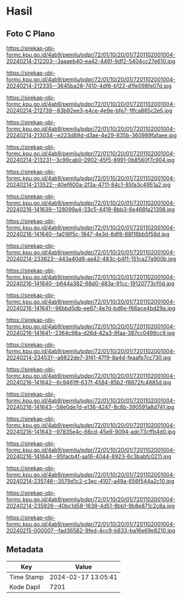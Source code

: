 # Hasil

## Foto C Plano

https://sirekap-obj-formc.kpu.go.id/4ab9/pemilu/pdpr/72/01/10/20/01/7201102001004-20240214-212203--3aaaeb40-ea42-446f-9df2-5404cc27e610.jpg

https://sirekap-obj-formc.kpu.go.id/4ab9/pemilu/pdpr/72/01/10/20/01/7201102001004-20240214-212335--3645ba28-7410-4df6-b122-d1fe098fe07d.jpg

https://sirekap-obj-formc.kpu.go.id/4ab9/pemilu/pdpr/72/01/10/20/01/7201102001004-20240214-212739--83b92ee3-e4ce-4e9e-bfe7-1ffca865c2e5.jpg

https://sirekap-obj-formc.kpu.go.id/4ab9/pemilu/pdpr/72/01/10/20/01/7201102001004-20240214-213034--e223d89d-d3ae-4e29-835b-360989fafaee.jpg

https://sirekap-obj-formc.kpu.go.id/4ab9/pemilu/pdpr/72/01/10/20/01/7201102001004-20240214-213231--3c99cab0-2902-45f5-8991-0b8560f7c904.jpg

https://sirekap-obj-formc.kpu.go.id/4ab9/pemilu/pdpr/72/01/10/20/01/7201102001004-20240214-213522--40ef600a-2f3a-4711-84c1-85fa3c4951a2.jpg

https://sirekap-obj-formc.kpu.go.id/4ab9/pemilu/pdpr/72/01/10/20/01/7201102001004-20240216-141639--128099a4-33c5-4419-8bb3-6e468fa21398.jpg

https://sirekap-obj-formc.kpu.go.id/4ab9/pemilu/pdpr/72/01/10/20/01/7201102001004-20240216-141640--fa018f5c-1847-4e3d-8df8-88f16bb5f58d.jpg

https://sirekap-obj-formc.kpu.go.id/4ab9/pemilu/pdpr/72/01/10/20/01/7201102001004-20240214-233623--443a40d8-aa42-483c-b4f1-151ca27a900b.jpg

https://sirekap-obj-formc.kpu.go.id/4ab9/pemilu/pdpr/72/01/10/20/01/7201102001004-20240216-141640--b644a382-68d0-483a-91cc-19120773cf0d.jpg

https://sirekap-obj-formc.kpu.go.id/4ab9/pemilu/pdpr/72/01/10/20/01/7201102001004-20240216-141641--96bbd5db-ee67-4e7d-bd6e-f66ace4bd29a.jpg

https://sirekap-obj-formc.kpu.go.id/4ab9/pemilu/pdpr/72/01/10/20/01/7201102001004-20240216-141641--2364c98a-d26d-42a3-8faa-387cc0498cc9.jpg

https://sirekap-obj-formc.kpu.go.id/4ab9/pemilu/pdpr/72/01/10/20/01/7201102001004-20240214-234531--a6822de7-3f41-47f9-8a4d-feaafb7cc730.jpg

https://sirekap-obj-formc.kpu.go.id/4ab9/pemilu/pdpr/72/01/10/20/01/7201102001004-20240216-141642--6c9461ff-637f-4584-85b2-f8872fc4885d.jpg

https://sirekap-obj-formc.kpu.go.id/4ab9/pemilu/pdpr/72/01/10/20/01/7201102001004-20240216-141643--58e0de7d-e136-4247-8c8b-390591a8d741.jpg

https://sirekap-obj-formc.kpu.go.id/4ab9/pemilu/pdpr/72/01/10/20/01/7201102001004-20240216-141643--97835e4c-66cd-45e9-9094-adc73cffb4d0.jpg

https://sirekap-obj-formc.kpu.go.id/4ab9/pemilu/pdpr/72/01/10/20/01/7201102001004-20240216-141644--95facb4f-aa16-4044-8923-6c3babfc0211.jpg

https://sirekap-obj-formc.kpu.go.id/4ab9/pemilu/pdpr/72/01/10/20/01/7201102001004-20240214-235746--3579d1c2-c3ec-4107-a49a-656f544a2c10.jpg

https://sirekap-obj-formc.kpu.go.id/4ab9/pemilu/pdpr/72/01/10/20/01/7201102001004-20240214-235926--40bc1d58-1638-4d51-8bb1-9b8e871c2c8a.jpg

https://sirekap-obj-formc.kpu.go.id/4ab9/pemilu/pdpr/72/01/10/20/01/7201102001004-20240215-000007--fad36582-9fed-4cc9-b833-ba16e69e8210.jpg


## Metadata

| Key        | Value               |
| ---------- | ------------------- |
| Time Stamp | 2024-02-17 13:05:41 |
| Kode Dapil | 7201                |



